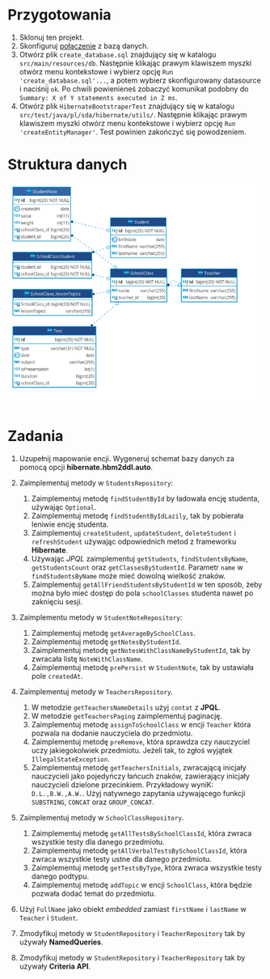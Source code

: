 # Przygotowania

1. Sklonuj ten projekt.
2. Skonfiguruj [połączenie](assets/Datasource.md) z bazą danych.
3. Otwórz plik `create_database.sql` znajdujący się w katalogu `src/main/resources/db`.
   Następnie klikając prawym klawiszem myszki otwórz menu kontekstowe i wybierz opcję
   `Run 'create_database.sql'...`, a potem wybierz skonfigurowany datasource i naciśnij `ok`.
   Po chwili powienieneś zobaczyć komunikat podobny do `Summary: X of Y statements executed in Z ms`.
4. Otwórz plik `HibernateBootstraperTest` znajdujący się w katalogu `src/test/java/pl/sda/hibernate/utils/`.
   Następnie klikając prawym klawiszem myszki otwórz menu kontekstowe i wybierz opcję
   `Run 'createEntityManager'`. Test powinien zakończyć się powodzeniem.

# Struktura danych

![dane](assets/diagram.png)


# Zadania

1. Uzupełnij mapowanie encji. Wygeneruj schemat bazy danych za pomocą opcji **hibernate.hbm2ddl.auto**.
2. Zaimplementuj metody w `StudentsRepository`:
   1. Zaimplementuj metodę `findStudentById` by ładowała encję studenta, używając `Optional`.
   2. Zaimplementuj metodę `findStudentByIdLazily`, tak by pobierała leniwie encję studenta.
   3. Zaimplementuj `createStudent`, `updateStudent`, `deleteStudent` i `refreshStudent` używając odpowiednich metod z frameworku **Hibernate**.
   4. Używając *JPQL* zaimplementuj `getStudents`, `findStudentsByName`, `getStudentsCount` oraz `getClassesByStudentId`.
   Parametr `name` w `findStudentsByName` może mieć dowolną wielkość znaków.  
   5. Zaimplementuj `getAllFriendStudentsByStudentId` w ten sposób, żeby można było mieć dostęp do pola `schoolClasses` studenta nawet po zaknięciu sesji.
   
3. Zaimplementu metody w `StudentNoteRepository`:
   1. Zaimplementuj metodę `getAverageBySchoolClass`.
   2. Zaimplementuj metodę `getNotesByStudentId`.
   3. Zaimplementuj metodę `getNotesWithClassNameByStudentId`, tak by zwracała listę `NoteWithClassName`.
   4. Zaimplementuj metodę `prePersist` w `StudentNote`, tak by ustawiała pole `createdAt`.
   
4. Zaimplementuj metody w `TeachersRepository`. 
   1. W metodzie `getTeachersNameDetails` użyj `contat` z **JPQL**.
   2. W metodzie `getTeachersPaging` zaimplementuj paginację.
   3. Zaimplementuj metodę `assignToSchoolClass` w encji `Teacher` która pozwala na dodanie nauczyciela do przedmiotu.
   4. Zaimplementuj metodę `preRemove`, która sprawdza czy nauczyciel uczy jakiegokolwiek przedmiotu.
      Jeżeli tak, to zgłoś wyjątek `IllegalStateException`.
   5. Zaimplementuj metodę `getTeachersInitials`, zwracającą inicjały nauczycieli jako pojedyńczy łańcuch znaków,
      zawierający inicjały nauczycieli dzielone przecinkiem. Przykładowy wyniK: `D.L.,B.W.,A.W.`.
      Użyj natywnego zapytania używającego funkcji `SUBSTRING`, `CONCAT` oraz `GROUP_CONCAT`.
   
5. Zaimplementuj metody w `SchoolClassRepository`.
   1. Zaimplementuj metodę `getAllTestsBySchoolClassId`, która zwraca wszystkie testy dla danego przedmiotu.
   2. Zaimplementuj metodę `getAllVerbalTestsBySchoolClassId`, która zwraca wszystkie testy ustne dla danego przedmiotu.
   3. Zaimplementuj metodę `getTestsByType`, która zwraca wszystkie testy danego podtypu.
   4. Zaimplementuj metodę `addTopic` w encji `SchoolClass`, która będzie pozwała dodać temat do przedmiotu.

6. Użyj `FullName` jako obiekt *embedded* zamiast `firstName` i `lastName` w `Teacher` i `Student`. 

7. Zmodyfikuj metody w `StudentRepository` i `TeacherRepository` tak by używały **NamedQueries**.

7. Zmodyfikuj metody w `StudentRepository` i `TeacherRepository` tak by używały **Criteria API**.


